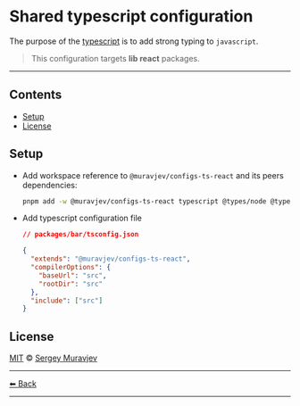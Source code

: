 # Shared typescript configuration

The purpose of the [typescript](https://www.typescriptlang.org/) is to add strong typing to `javascript`.

> This configuration targets **lib react** packages.

---

## Contents

- [Setup](#setup)
- [License](#license)

## Setup

- Add workspace reference to `@muravjev/configs-ts-react` and its peers dependencies:

  ```sh
  pnpm add -w @muravjev/configs-ts-react typescript @types/node @types/react @types/react-dom
  ```

- Add typescript configuration file

  ```json
  // packages/bar/tsconfig.json

  {
    "extends": "@muravjev/configs-ts-react",
    "compilerOptions": {
      "baseUrl": "src",
      "rootDir": "src"
    },
    "include": ["src"]
  }
  ```

## License

[MIT](LICENSE) © [Sergey Muravjev](https://github.com/muravjev)

---

[⬅ Back](../../README.md)

---
